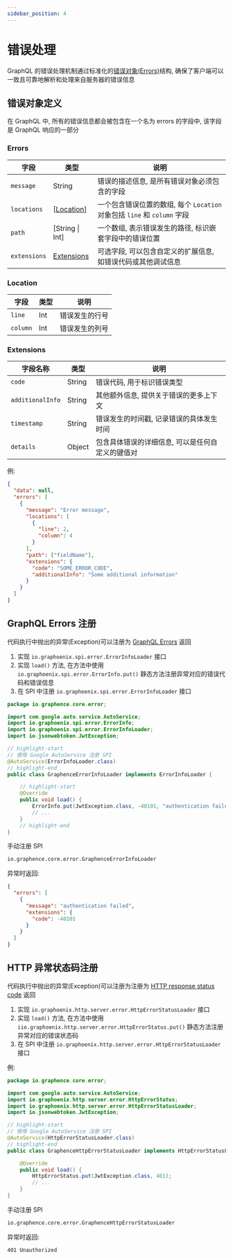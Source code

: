 ```yaml
---
sidebar_position: 4
---
```


# 错误处理

GraphQL 的错误处理机制通过标准化的[错误对象(Errors)](https://spec.graphql.org/October2021/#sec-Errors)结构, 确保了客户端可以一致且可靠地解析和处理来自服务器的错误信息

## **错误对象定义**

在 GraphQL 中, 所有的错误信息都会被包含在一个名为 errors 的字段中, 该字段是 GraphQL 响应的一部分

### Errors

| 字段         | 类型                      | 说明                                                                     |
| ------------ | ------------------------- | ------------------------------------------------------------------------ |
| `message`    | String                    | 错误的描述信息, 是所有错误对象必须包含的字段                             |
| `locations`  | [[Location](#location)]   | 一个包含错误位置的数组, 每个 `Location` 对象包括 `line` 和 `column` 字段 |
| `path`       | [String \| Int]           | 一个数组, 表示错误发生的路径, 标识嵌套字段中的错误位置                   |
| `extensions` | [Extensions](#extensions) | 可选字段, 可以包含自定义的扩展信息, 如错误代码或其他调试信息             |

### Location

| 字段     | 类型 | 说明           |
| -------- | ---- | -------------- |
| `line`   | Int  | 错误发生的行号 |
| `column` | Int  | 错误发生的列号 |

### Extensions

| 字段名称         | 类型   | 说明                                             |
| ---------------- | ------ | ------------------------------------------------ |
| `code`           | String | 错误代码, 用于标识错误类型                       |
| `additionalInfo` | String | 其他额外信息, 提供关于错误的更多上下文           |
| `timestamp`      | String | 错误发生的时间戳, 记录错误的具体发生时间         |
| `details`        | Object | 包含具体错误的详细信息, 可以是任何自定义的键值对 |

例:

```json
{
  "data": null,
  "errors": [
    {
      "message": "Error message",
      "locations": [
        {
          "line": 2,
          "column": 4
        }
      ],
      "path": ["fieldName"],
      "extensions": {
        "code": "SOME_ERROR_CODE",
        "additionalInfo": "Some additional information"
      }
    }
  ]
}
```

## GraphQL Errors 注册

代码执行中抛出的异常(Exception)可以注册为 [GraphQL Errors](#异常定义) 返回

1. 实现 `io.graphoenix.spi.error.ErrorInfoLoader` 接口
2. 实现 `load()` 方法, 在方法中使用 `io.graphoenix.spi.error.ErrorInfo.put()` 静态方法注册异常对应的错误代码和错误信息
3. 在 SPI 中注册 `io.graphoenix.spi.error.ErrorInfoLoader` 接口

```java
package io.graphence.core.error;

import com.google.auto.service.AutoService;
import io.graphoenix.spi.error.ErrorInfo;
import io.graphoenix.spi.error.ErrorInfoLoader;
import io.jsonwebtoken.JwtException;

// highlight-start
// 使用 Google AutoService 注册 SPI
@AutoService(ErrorInfoLoader.class)
// highlight-end
public class GraphenceErrorInfoLoader implements ErrorInfoLoader {

    // highlight-start
    @Override
    public void load() {
        ErrorInfo.put(JwtException.class, -40101, "authentication failed");
        // ...
    }
    // highlight-end
}
```

手动注册 SPI

```txt title="META-INF/services/io.graphoenix.spi.error.ErrorInfoLoader"
io.graphence.core.error.GraphenceErrorInfoLoader
```

异常时返回:

```json
{
  "errors": [
    {
      "message": "authentication failed",
      "extensions": {
        "code": -40101
      }
    }
  ]
}
```

## HTTP 异常状态码注册

代码执行中抛出的异常(Exception)可以注册为注册为 [HTTP response status code](https://developer.mozilla.org/en-US/docs/Web/HTTP/Status) 返回

1. 实现 `io.graphoenix.http.server.error.HttpErrorStatusLoader` 接口
2. 实现 `load()` 方法, 在方法中使用 `iio.graphoenix.http.server.error.HttpErrorStatus.put()` 静态方法注册异常对应的错误状态码
3. 在 SPI 中注册 `io.graphoenix.http.server.error.HttpErrorStatusLoader` 接口

例:

```java
package io.graphence.core.error;

import com.google.auto.service.AutoService;
import io.graphoenix.http.server.error.HttpErrorStatus;
import io.graphoenix.http.server.error.HttpErrorStatusLoader;
import io.jsonwebtoken.JwtException;

// highlight-start
// 使用 Google AutoService 注册 SPI
@AutoService(HttpErrorStatusLoader.class)
// highlight-end
public class GraphenceHttpErrorStatusLoader implements HttpErrorStatusLoader {

    @Override
    public void load() {
        HttpErrorStatus.put(JwtException.class, 401);
        // ...
    }
}
```

手动注册 SPI

```txt title="META-INF/services/io.graphoenix.http.server.error.HttpErrorStatusLoader"
io.graphence.core.error.GraphenceHttpErrorStatusLoader
```

异常时返回:

```http
401 Unauthorized
```
